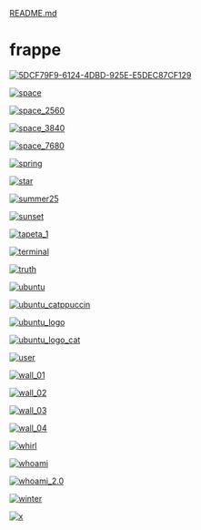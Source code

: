 [README.md](https://github.com/user-attachments/files/22084139/README.md)
# frappe

<a href="5DCF79F9-6124-4DBD-925E-E5DEC87CF129.png"><img alt="5DCF79F9-6124-4DBD-925E-E5DEC87CF129" src="5DCF79F9-6124-4DBD-925E-E5DEC87CF129.png"></a>

<a href="space.png"><img alt="space" src="space.png"></a>

<a href="space_2560.png"><img alt="space_2560" src="space_2560.png"></a>

<a href="space_3840.png"><img alt="space_3840" src="space_3840.png"></a>

<a href="space_7680.png"><img alt="space_7680" src="space_7680.png"></a>

<a href="spring.png"><img alt="spring" src="spring.png"></a>

<a href="star.png"><img alt="star" src="star.png"></a>

<a href="summer25.png"><img alt="summer25" src="summer25.png"></a>

<a href="sunset.png"><img alt="sunset" src="sunset.png"></a>

<a href="tapeta_1.png"><img alt="tapeta_1" src="tapeta_1.png"></a>

<a href="terminal.png"><img alt="terminal" src="terminal.png"></a>

<a href="truth.png"><img alt="truth" src="truth.png"></a>

<a href="ubuntu.png"><img alt="ubuntu" src="ubuntu.png"></a>

<a href="ubuntu_catppuccin.png"><img alt="ubuntu_catppuccin" src="ubuntu_catppuccin.png"></a>

<a href="ubuntu_logo.png"><img alt="ubuntu_logo" src="ubuntu_logo.png"></a>

<a href="ubuntu_logo_cat.png"><img alt="ubuntu_logo_cat" src="ubuntu_logo_cat.png"></a>

<a href="user.png"><img alt="user" src="user.png"></a>

<a href="wall_01.png"><img alt="wall_01" src="wall_01.png"></a>

<a href="wall_02.png"><img alt="wall_02" src="wall_02.png"></a>

<a href="wall_03.png"><img alt="wall_03" src="wall_03.png"></a>

<a href="wall_04.png"><img alt="wall_04" src="wall_04.png"></a>

<a href="whirl.png"><img alt="whirl" src="whirl.png"></a>

<a href="whoami.png"><img alt="whoami" src="whoami.png"></a>

<a href="whoami_2.0.png"><img alt="whoami_2.0" src="whoami_2.0.png"></a>

<a href="winter.png"><img alt="winter" src="winter.png"></a>

<a href="x.png"><img alt="x" src="x.png"></a>

